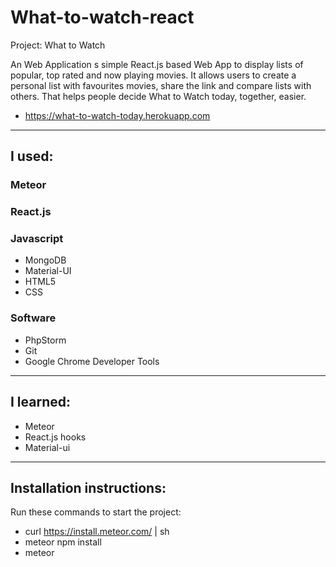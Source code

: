 # What-to-watch-react

Project: What to Watch

An Web Application s simple React.js based Web App to display lists of popular, top rated and now playing movies. 
It allows users to create a personal list with favourites movies, share the link and compare lists with others. 
That helps people decide What to Watch today, together, easier.

* https://what-to-watch-today.herokuapp.com
-----------------------------------------------

## I used:

### Meteor
### React.js
### Javascript
* MongoDB
* Material-UI
* HTML5
* CSS


### Software
* PhpStorm
* Git
* Google Chrome Developer Tools

-----------------------------------------------

## I learned:

* Meteor
* React.js hooks
* Material-ui

-----------------------------------------------

## Installation instructions:

Run these commands to start the project:  
* curl https://install.meteor.com/ | sh
* meteor npm install
* meteor
